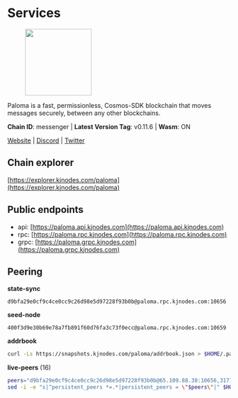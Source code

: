 # Services

<figure><img src="https://raw.githubusercontent.com/kj89/testnet_manuals/main/pingpub/logos/paloma.png" width="150" alt=""><figcaption></figcaption></figure>

Paloma is a fast, permissionless, Cosmos-SDK blockchain that  moves messages securely, between any other blockchains.

**Chain ID**: messenger | **Latest Version Tag**: v0.11.6 | **Wasm**: ON

[Website](https://www.palomachain.com) | [Discord](https://discord.gg/tKVFpfdSw4) | [Twitter](https://twitter.com/paloma_chain)




## Chain explorer
[https://explorer.kjnodes.com/paloma](https://explorer.kjnodes.com/paloma)

## Public endpoints

* api: [https://paloma.api.kjnodes.com](https://paloma.api.kjnodes.com)
* rpc: [https://paloma.rpc.kjnodes.com](https://paloma.rpc.kjnodes.com)
* grpc: [https://paloma.grpc.kjnodes.com](https://paloma.grpc.kjnodes.com)

## Peering

**state-sync**

```text
d9bfa29e0cf9c4ce0cc9c26d98e5d97228f93b0b@paloma.rpc.kjnodes.com:10656
```

**seed-node**

```text
400f3d9e30b69e78a7fb891f60d76fa3c73f0ecc@paloma.rpc.kjnodes.com:10659
```

**addrbook**
```bash
curl -Ls https://snapshots.kjnodes.com/paloma/addrbook.json > $HOME/.paloma/config/addrbook.json
```

**live-peers** (16)
```bash
peers="d9bfa29e0cf9c4ce0cc9c26d98e5d97228f93b0b@65.109.88.38:10656,317141e329bc214a76ba92201f6818574ebe5323@135.181.114.98:36656,15f4b11b50810b5046679a12b494e42a2c9034fd@65.109.30.12:26656,7e93f6409ade895fe301b502d6fb9dfb96343a34@135.125.5.34:54056,8af8dfa817359036f55f6793b0ed4bcce8884027@85.14.245.70:26656,4e35ce47a8c2654a0cd371a2d1485e157b6ce311@93.190.141.218:26656,7eae755c119f538e0dc99f3c37289de628bc9526@209.182.239.169:26656,16f0d09580054101394ea08bbb48b1ad5bb91a27@95.214.52.144:10656,7fc87c698d58bcbd1c6092f951d5f150eed05744@138.201.156.255:26656,22e7a98b54070bee0f504305d9ed0fb7a2b24ab6@34.221.60.207:26656,106350c704aa5e2e0af1464cd3269372d86a9b24@148.113.137.33:26656,874ccf9df2e4c678a18a1fb45a1d3bb703f87fa0@65.109.172.249:26656,6ee0ed8ddb1eaaf095686962d71fddb1383b5199@65.21.138.123:26656,4569193b58dfc6d9ca9acd4e2bcabf596e5b6b3c@65.21.7.251:10656,06e9c9d5c07755d36241249a568b51ec8476fe65@135.181.220.168:26656,f4c43099e04b721c54a454dad85f61da49be90bc@65.108.199.222:28656"
sed -i -e "s|^persistent_peers *=.*|persistent_peers = \"$peers\"|" $HOME/.paloma/config/config.toml
```
